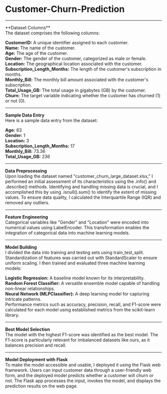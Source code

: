 # Customer-Churn-Prediction
<hr/>
**Dataset Columns** <br/>
The dataset comprises the following columns:<br/>

**CustomerID:** A unique identifier assigned to each customer. <br/>
**Name:** The name of the customer. <br/>
**Age:** The age of the customer.<br/>
**Gender:** The gender of the customer, categorized as male or female.<br/>
**Location:** The geographical location associated with the customer.<br/>
**Subscription_Length_Months:** The length of the customer's subscription in months.<br/>
**Monthly_Bill:** The monthly bill amount associated with the customer's subscription.<br/>
**Total_Usage_GB:** The total usage in gigabytes (GB) by the customer.<br/>
**Churn:** The target variable indicating whether the customer has churned (1) or not (0).<br/>

<hr/>

**Sample Data Entry** <br/>
Here is a sample data entry from the dataset:<br/>

**Age:** 63<br/>
**Gender:** 1<br/>
**Location:** 3<br/>
**Subscription_Length_Months:** 17<br/>
**Monthly_Bill:** 73.36<br/>
**Total_Usage_GB:** 236<br/>

<hr/>

**Data Preprocessing**<br/>
Upon loading the dataset named "customer_churn_large_dataset.xlsx," I performed an initial assessment of its characteristics using the .info() and .describe() methods. Identifying and handling missing data is crucial, and I accomplished this by using .isnull().sum() to identify the extent of missing values. To ensure data quality, I calculated the Interquartile Range (IQR) and removed any outliers.


<hr/>

**Feature Engineering** <br/>
Categorical variables like "Gender" and "Location" were encoded into numerical values using LabelEncoder. This transformation enables the integration of categorical data into machine learning models.

<hr/>

**Model Building**  <br/>
I divided the data into training and testing sets using train_test_split. Standardization of features was carried out with StandardScaler to ensure uniform scaling. I then trained and evaluated three machine learning models:

**Logistic Regression:** A baseline model known for its interpretability.  <br/>
**Random Forest Classifier:** A versatile ensemble model capable of handling non-linear relationships. <br/>
**Neural Network (MLPClassifier):** A deep learning model for capturing intricate patterns. <br/>
Performance metrics such as accuracy, precision, recall, and F1-score were calculated for each model using established metrics from the scikit-learn library. <br/>

<hr/>

**Best Model Selection** <br/>
The model with the highest F1-score was identified as the best model. The F1-score is particularly relevant for imbalanced datasets like ours, as it balances precision and recall. <br/>

<hr/>

**Model Deployment with Flask**  <br/>
To make the model accessible and usable, I deployed it using the Flask web framework. Users can input customer data through a user-friendly web form, and the deployed model predicts whether a customer will churn or not. The Flask app processes the input, invokes the model, and displays the prediction results on the web page.
